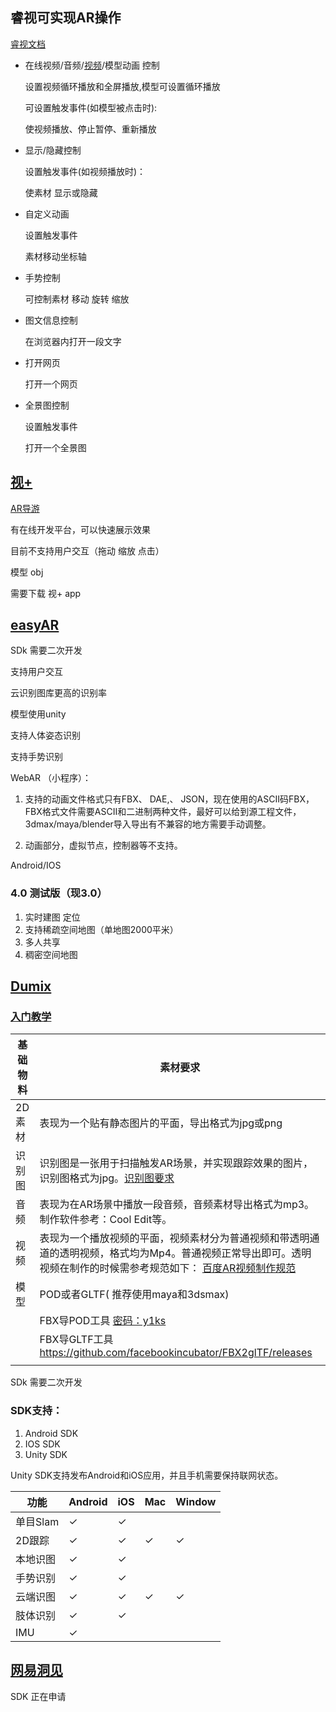 ## 睿视可实现AR操作

[睿视文档]

*  在线视频/音频/[视频]/模型动画 控制

    设置视频循环播放和全屏播放,模型可设置循环播放
    
    可设置触发事件(如模型被点击时):
    
    使视频播放、停止暂停、重新播放

* 显示/隐藏控制

    设置触发事件(如视频播放时)：

    使素材 显示或隐藏

* 自定义动画

    设置触发事件

    素材移动坐标轴

* 手势控制

    可控制素材 移动 旋转 缩放

* 图文信息控制

    在浏览器内打开一段文字

* 打开网页

    打开一个网页

* 全景图控制

    设置触发事件

    打开一个全景图


## [视+] 
    
[AR导游]

有在线开发平台，可以快速展示效果

目前不支持用户交互（拖动 缩放 点击）

模型 obj

需要下载 视+ app


## [easyAR]

SDk 需要二次开发

支持用户交互

云识别图库更高的识别率

模型使用unity

支持人体姿态识别

支持手势识别

WebAR （小程序）：

1. 支持的动画文件格式只有FBX、 DAE,、 JSON，现在使用的ASCII码FBX， FBX格式文件需要ASCII和二进制两种文件，最好可以给到源工程文件，3dmax/maya/blender导入导出有不兼容的地方需要手动调整。

2. 动画部分，虚拟节点，控制器等不支持。

Android/IOS


### 4.0 测试版（现3.0）

1. 实时建图 定位
2. 支持稀疏空间地图（单地图2000平米）
3. 多人共享 
4. 稠密空间地图


## [Dumix]
### [入门教学]
| 基础物料 |         素材要求  |
|----------|------------------------------------------------------------------------------- |
|   2D素材      |        表现为⼀个贴有静态图⽚的平⾯，导出格式为jpg或png                       |
| 识别图| 识别图是一张用于扫描触发AR场景，并实现跟踪效果的图片，识别图格式为jpg。[识别图要求]      |
| 音频| 表现为在AR场景中播放一段音频，音频素材导出格式为mp3。制作软件参考：Cool Edit等。          |
|   视频      |        表现为一个播放视频的平面，视频素材分为普通视频和带透明通道的透明视频，格式均为Mp4。普通视频正常导出即可。透明视频在制作的时候需参考规范如下： [百度AR视频制作规范]              |
|   模型      |        POD或者GLTF( 推荐使用maya和3dsmax)                                    |
|             |FBX导POD工具      [密码：y1ks]                                                |
|             |FBX导GLTF工具      https://github.com/facebookincubator/FBX2glTF/releases     |
|             |                                                                              |

SDk 需要二次开发
### SDK支持：
1. Android SDK
2. IOS SDK
3. Unity SDK

Unity SDK支持发布Android和iOS应用，并且手机需要保持联网状态。

|功能|	Android|	iOS|	Mac|	Window|
|----|--------|-------|-------|----------|
|单目Slam|	✓ |	✓	  |      |          |	
|2D跟踪|	✓ |	✓	  |✓     |         ✓|
|本地识图|	✓|	✓	  |       |          |	
|手势识别|	✓|	✓     |       |          |		
|云端识图|	✓|	✓	  |      ✓|     	✓|
|肢体识别|	✓|	✓		
|IMU|	✓|			

## [网易洞见]

SDK 正在申请






[视频]:https://ravvar.cn/helps?i=15
[睿视文档]:https://ravvar.cn/helps
[视+]:http://www.sightp.com/product/lightapp.html
[AR导游]:http://www.sightp.com/case/110.html
[easyAR]:https://www.easyar.cn/
[Dumix]:https://dumix.baidu.com/content#/
[入门教学]:https://ai.baidu.com/docs#/DuMixAR-MakeContent-GettingStarted/top
[识别图要求]:https://ai.baidu.com/docs#/DuMixAR-MakeContent-Practise/78bcde56
[百度AR视频制作规范]:http://ar-fm.cdn.bcebos.com/upload/content-document/20180625/037190b088a70a05ae8a87d29e594c43_video_2.0.pdf
[密码：y1ks]:https://pan.baidu.com/s/1orzb1JHoW262kgZJ-XFWuQ
[网易洞见]:https://ar.163.com